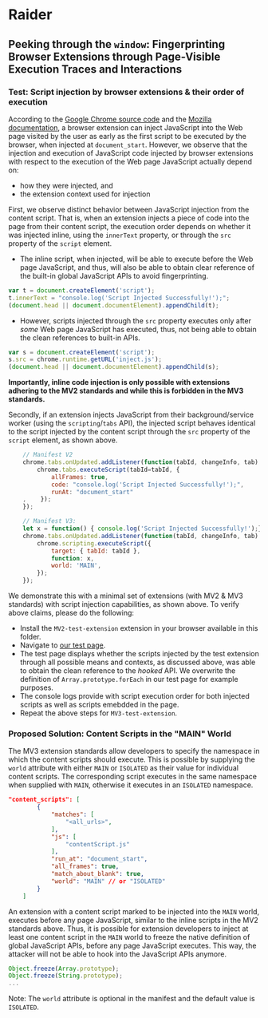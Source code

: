 # Raider
## Peeking through the ``window``: Fingerprinting Browser Extensions through Page-Visible Execution Traces and Interactions

### Test: Script injection by browser extensions \& their order of execution

According to the [Google Chrome source code](https://chromium.googlesource.com/chromium/src/+/master/extensions/common/api/extension_types.json) and the [Mozilla documentation](https://developer.mozilla.org/en-US/docs/Mozilla/Add-ons/WebExtensions/API/extensionTypes/RunAt), a browser extension can inject JavaScript into the Web page visited by the user as early as the first script to be executed by the browser, when injected at ``document_start``.
However, we observe that the injection and execution of JavaScript code injected by browser extensions with respect to the execution of the Web page JavaScript actually depend on:
- how they were injected, and
- the extension context used for injection

First, we observe distinct behavior between JavaScript injection from the content script. That is, when an extension injects a piece of code into the page from their content script, the execution order depends on whether it was injected inline, using the ``innerText`` property, or through the ``src`` property of the ``script`` element.

 + The inline script, when injected, will be able to execute before the Web page JavaScript, and thus, will also be able to obtain clear reference of the built-in global JavaScript APIs to avoid fingerprinting.

 ``` javascript
var t = document.createElement('script');
t.innerText = "console.log('Script Injected Successfully!');";
(document.head || document.documentElement).appendChild(t);
 ```

 + However, scripts injected through the ``src`` property executes only after _some_ Web page JavaScript has executed, thus, not being able to obtain the clean references to built-in APIs.

``` javascript
var s = document.createElement('script');
s.src = chrome.runtime.getURL('inject.js');
(document.head || document.documentElement).appendChild(s);
```
**Importantly, inline code injection is only possible with extensions adhering to the MV2 standards and while this is forbidden in the MV3 standards.**

Secondly, if an extension injects JavaScript from their background/service worker (using the `scripting`/`tabs` API), the injected script behaves identical to the script injected by the content script through the `src` property of the `script` element, as shown above.

``` javascript
    // Manifest V2
    chrome.tabs.onUpdated.addListener(function(tabId, changeInfo, tab) {
        chrome.tabs.executeScript(tabId=tabId, {
            allFrames: true,
            code: "console.log('Script Injected Successfully!');",
            runAt: "document_start"
    ,    });
    });

    // Manifest V3:
    let x = function() { console.log('Script Injected Successfully!');}
    chrome.tabs.onUpdated.addListener(function(tabId, changeInfo, tab) {
        chrome.scripting.executeScript({
            target: { tabId: tabId },
            function: x,
            world: 'MAIN',
        });
    });
```

We demonstrate this with a minimal set of extensions (with MV2 & MV3 standards) with script injection capabilities, as shown above. To verify above claims, please do the following:
- Install the ``MV2-test-extension`` extension in your browser available in this folder.
- Navigate to [our test page](https://raider-ext.github.io/raider/pages/script-exec-order.html).
- The test page displays whether the scripts injected by the test extension through all possible means and contexts, as discussed above, was able to obtain the clean reference to the _hooked_ API. We overwrite the definition of ``Array.prototype.forEach`` in our test page for example purposes.
- The console logs provide with script execution order for both injected scripts as well as scripts emebdded in the page.
- Repeat the above steps for ``MV3-test-extension``.

### Proposed Solution: Content Scripts in the "MAIN" World

The MV3 extension standards allow developers to specify the namespace in which the content scripts should execute. This is possible by supplying the `world` attribute with either `MAIN` or `ISOLATED` as their value for individual content scripts. The corresponding script executes in the same namespace when supplied with `MAIN`, otherwise it executes in an `ISOLATED` namespace.

``` json
"content_scripts": [
        {
            "matches": [
                "<all_urls>",
            ],
            "js": [
                "contentScript.js"
            ],
            "run_at": "document_start",
            "all_frames": true,
            "match_about_blank": true,
            "world": "MAIN" // or "ISOLATED"
        }
    ]
```

An extension with a content script marked to be injected into the `MAIN` world, executes before any page JavaScript, similar to the inline scripts in the MV2 standards above. Thus, it is possible for extension developers to inject at least one content script in the `MAIN` world to freeze the native definition of global JavaScript APIs, before any page JavaScript executes. This way, the attacker will not be able to hook into the JavaScript APIs anymore.

``` javascript
Object.freeze(Array.prototype);
Object.freeze(String.prototype);
...
```

Note: The `world` attribute is optional in the manifest and the default value is `ISOLATED`.
